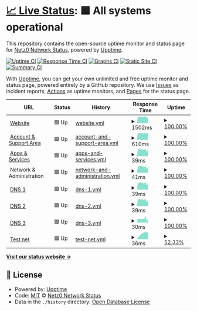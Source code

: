 # [📈 Live Status](https://netz0.network): <!--live status--> **🟩 All systems operational**

This repository contains the open-source uptime monitor and status page for [Netz0 Network Status](https://netz0.network), powered by [Upptime](https://github.com/upptime/upptime).

[![Uptime CI](https://github.com/netz0network/status/workflows/Uptime%20CI/badge.svg)](https://github.com/netz0network/status/actions?query=workflow%3A%22Uptime+CI%22)
[![Response Time CI](https://github.com/netz0network/status/workflows/Response%20Time%20CI/badge.svg)](https://github.com/netz0network/status/actions?query=workflow%3A%22Response+Time+CI%22)
[![Graphs CI](https://github.com/netz0network/status/workflows/Graphs%20CI/badge.svg)](https://github.com/netz0network/status/actions?query=workflow%3A%22Graphs+CI%22)
[![Static Site CI](https://github.com/netz0network/status/workflows/Static%20Site%20CI/badge.svg)](https://github.com/netz0network/status/actions?query=workflow%3A%22Static+Site+CI%22)
[![Summary CI](https://github.com/netz0network/status/workflows/Summary%20CI/badge.svg)](https://github.com/netz0network/status/actions?query=workflow%3A%22Summary+CI%22)

With [Upptime](https://upptime.js.org), you can get your own unlimited and free uptime monitor and status page, powered entirely by a GitHub repository. We use [Issues](https://github.com/netz0network/status/issues) as incident reports, [Actions](https://github.com/netz0network/status/actions) as uptime monitors, and [Pages](https://netz0.network) for the status page.

<!--start: status pages-->
<!-- This summary is generated by Upptime (https://github.com/upptime/upptime) -->
<!-- Do not edit this manually, your changes will be overwritten -->
<!-- prettier-ignore -->
| URL | Status | History | Response Time | Uptime |
| --- | ------ | ------- | ------------- | ------ |
| <img alt="" src="https://icons.duckduckgo.com/ip3/netz0.com.ico" height="13"> [Website](https://netz0.com) | 🟩 Up | [website.yml](https://github.com/netz0network/status/commits/HEAD/history/website.yml) | <details><summary><img alt="Response time graph" src="./graphs/website/response-time-week.png" height="20"> 1502ms</summary><br><a href="https://netz0.network/history/website"><img alt="Response time 1483" src="https://img.shields.io/endpoint?url=https%3A%2F%2Fraw.githubusercontent.com%2Fnetz0network%2Fstatus%2FHEAD%2Fapi%2Fwebsite%2Fresponse-time.json"></a><br><a href="https://netz0.network/history/website"><img alt="24-hour response time 1427" src="https://img.shields.io/endpoint?url=https%3A%2F%2Fraw.githubusercontent.com%2Fnetz0network%2Fstatus%2FHEAD%2Fapi%2Fwebsite%2Fresponse-time-day.json"></a><br><a href="https://netz0.network/history/website"><img alt="7-day response time 1502" src="https://img.shields.io/endpoint?url=https%3A%2F%2Fraw.githubusercontent.com%2Fnetz0network%2Fstatus%2FHEAD%2Fapi%2Fwebsite%2Fresponse-time-week.json"></a><br><a href="https://netz0.network/history/website"><img alt="30-day response time 1483" src="https://img.shields.io/endpoint?url=https%3A%2F%2Fraw.githubusercontent.com%2Fnetz0network%2Fstatus%2FHEAD%2Fapi%2Fwebsite%2Fresponse-time-month.json"></a><br><a href="https://netz0.network/history/website"><img alt="1-year response time 1483" src="https://img.shields.io/endpoint?url=https%3A%2F%2Fraw.githubusercontent.com%2Fnetz0network%2Fstatus%2FHEAD%2Fapi%2Fwebsite%2Fresponse-time-year.json"></a></details> | <details><summary><a href="https://netz0.network/history/website">100.00%</a></summary><a href="https://netz0.network/history/website"><img alt="All-time uptime 100.00%" src="https://img.shields.io/endpoint?url=https%3A%2F%2Fraw.githubusercontent.com%2Fnetz0network%2Fstatus%2FHEAD%2Fapi%2Fwebsite%2Fuptime.json"></a><br><a href="https://netz0.network/history/website"><img alt="24-hour uptime 100.00%" src="https://img.shields.io/endpoint?url=https%3A%2F%2Fraw.githubusercontent.com%2Fnetz0network%2Fstatus%2FHEAD%2Fapi%2Fwebsite%2Fuptime-day.json"></a><br><a href="https://netz0.network/history/website"><img alt="7-day uptime 100.00%" src="https://img.shields.io/endpoint?url=https%3A%2F%2Fraw.githubusercontent.com%2Fnetz0network%2Fstatus%2FHEAD%2Fapi%2Fwebsite%2Fuptime-week.json"></a><br><a href="https://netz0.network/history/website"><img alt="30-day uptime 100.00%" src="https://img.shields.io/endpoint?url=https%3A%2F%2Fraw.githubusercontent.com%2Fnetz0network%2Fstatus%2FHEAD%2Fapi%2Fwebsite%2Fuptime-month.json"></a><br><a href="https://netz0.network/history/website"><img alt="1-year uptime 100.00%" src="https://img.shields.io/endpoint?url=https%3A%2F%2Fraw.githubusercontent.com%2Fnetz0network%2Fstatus%2FHEAD%2Fapi%2Fwebsite%2Fuptime-year.json"></a></details>
| <img alt="" src="https://icons.duckduckgo.com/ip3/netz0.com.ico" height="13"> [Account & Support Area](https://netz0.com/global/check) | 🟩 Up | [account-and-support-area.yml](https://github.com/netz0network/status/commits/HEAD/history/account-and-support-area.yml) | <details><summary><img alt="Response time graph" src="./graphs/account-and-support-area/response-time-week.png" height="20"> 610ms</summary><br><a href="https://netz0.network/history/account-and-support-area"><img alt="Response time 611" src="https://img.shields.io/endpoint?url=https%3A%2F%2Fraw.githubusercontent.com%2Fnetz0network%2Fstatus%2FHEAD%2Fapi%2Faccount-and-support-area%2Fresponse-time.json"></a><br><a href="https://netz0.network/history/account-and-support-area"><img alt="24-hour response time 603" src="https://img.shields.io/endpoint?url=https%3A%2F%2Fraw.githubusercontent.com%2Fnetz0network%2Fstatus%2FHEAD%2Fapi%2Faccount-and-support-area%2Fresponse-time-day.json"></a><br><a href="https://netz0.network/history/account-and-support-area"><img alt="7-day response time 610" src="https://img.shields.io/endpoint?url=https%3A%2F%2Fraw.githubusercontent.com%2Fnetz0network%2Fstatus%2FHEAD%2Fapi%2Faccount-and-support-area%2Fresponse-time-week.json"></a><br><a href="https://netz0.network/history/account-and-support-area"><img alt="30-day response time 611" src="https://img.shields.io/endpoint?url=https%3A%2F%2Fraw.githubusercontent.com%2Fnetz0network%2Fstatus%2FHEAD%2Fapi%2Faccount-and-support-area%2Fresponse-time-month.json"></a><br><a href="https://netz0.network/history/account-and-support-area"><img alt="1-year response time 611" src="https://img.shields.io/endpoint?url=https%3A%2F%2Fraw.githubusercontent.com%2Fnetz0network%2Fstatus%2FHEAD%2Fapi%2Faccount-and-support-area%2Fresponse-time-year.json"></a></details> | <details><summary><a href="https://netz0.network/history/account-and-support-area">100.00%</a></summary><a href="https://netz0.network/history/account-and-support-area"><img alt="All-time uptime 100.00%" src="https://img.shields.io/endpoint?url=https%3A%2F%2Fraw.githubusercontent.com%2Fnetz0network%2Fstatus%2FHEAD%2Fapi%2Faccount-and-support-area%2Fuptime.json"></a><br><a href="https://netz0.network/history/account-and-support-area"><img alt="24-hour uptime 100.00%" src="https://img.shields.io/endpoint?url=https%3A%2F%2Fraw.githubusercontent.com%2Fnetz0network%2Fstatus%2FHEAD%2Fapi%2Faccount-and-support-area%2Fuptime-day.json"></a><br><a href="https://netz0.network/history/account-and-support-area"><img alt="7-day uptime 100.00%" src="https://img.shields.io/endpoint?url=https%3A%2F%2Fraw.githubusercontent.com%2Fnetz0network%2Fstatus%2FHEAD%2Fapi%2Faccount-and-support-area%2Fuptime-week.json"></a><br><a href="https://netz0.network/history/account-and-support-area"><img alt="30-day uptime 100.00%" src="https://img.shields.io/endpoint?url=https%3A%2F%2Fraw.githubusercontent.com%2Fnetz0network%2Fstatus%2FHEAD%2Fapi%2Faccount-and-support-area%2Fuptime-month.json"></a><br><a href="https://netz0.network/history/account-and-support-area"><img alt="1-year uptime 100.00%" src="https://img.shields.io/endpoint?url=https%3A%2F%2Fraw.githubusercontent.com%2Fnetz0network%2Fstatus%2FHEAD%2Fapi%2Faccount-and-support-area%2Fuptime-year.json"></a></details>
| <img alt="" src="https://icons.duckduckgo.com/ip3/null.ico" height="13"> [Apps & Services](174.136.17.9) | 🟩 Up | [apps-and-services.yml](https://github.com/netz0network/status/commits/HEAD/history/apps-and-services.yml) | <details><summary><img alt="Response time graph" src="./graphs/apps-and-services/response-time-week.png" height="20"> 39ms</summary><br><a href="https://netz0.network/history/apps-and-services"><img alt="Response time 36" src="https://img.shields.io/endpoint?url=https%3A%2F%2Fraw.githubusercontent.com%2Fnetz0network%2Fstatus%2FHEAD%2Fapi%2Fapps-and-services%2Fresponse-time.json"></a><br><a href="https://netz0.network/history/apps-and-services"><img alt="24-hour response time 36" src="https://img.shields.io/endpoint?url=https%3A%2F%2Fraw.githubusercontent.com%2Fnetz0network%2Fstatus%2FHEAD%2Fapi%2Fapps-and-services%2Fresponse-time-day.json"></a><br><a href="https://netz0.network/history/apps-and-services"><img alt="7-day response time 39" src="https://img.shields.io/endpoint?url=https%3A%2F%2Fraw.githubusercontent.com%2Fnetz0network%2Fstatus%2FHEAD%2Fapi%2Fapps-and-services%2Fresponse-time-week.json"></a><br><a href="https://netz0.network/history/apps-and-services"><img alt="30-day response time 36" src="https://img.shields.io/endpoint?url=https%3A%2F%2Fraw.githubusercontent.com%2Fnetz0network%2Fstatus%2FHEAD%2Fapi%2Fapps-and-services%2Fresponse-time-month.json"></a><br><a href="https://netz0.network/history/apps-and-services"><img alt="1-year response time 36" src="https://img.shields.io/endpoint?url=https%3A%2F%2Fraw.githubusercontent.com%2Fnetz0network%2Fstatus%2FHEAD%2Fapi%2Fapps-and-services%2Fresponse-time-year.json"></a></details> | <details><summary><a href="https://netz0.network/history/apps-and-services">100.00%</a></summary><a href="https://netz0.network/history/apps-and-services"><img alt="All-time uptime 100.00%" src="https://img.shields.io/endpoint?url=https%3A%2F%2Fraw.githubusercontent.com%2Fnetz0network%2Fstatus%2FHEAD%2Fapi%2Fapps-and-services%2Fuptime.json"></a><br><a href="https://netz0.network/history/apps-and-services"><img alt="24-hour uptime 100.00%" src="https://img.shields.io/endpoint?url=https%3A%2F%2Fraw.githubusercontent.com%2Fnetz0network%2Fstatus%2FHEAD%2Fapi%2Fapps-and-services%2Fuptime-day.json"></a><br><a href="https://netz0.network/history/apps-and-services"><img alt="7-day uptime 100.00%" src="https://img.shields.io/endpoint?url=https%3A%2F%2Fraw.githubusercontent.com%2Fnetz0network%2Fstatus%2FHEAD%2Fapi%2Fapps-and-services%2Fuptime-week.json"></a><br><a href="https://netz0.network/history/apps-and-services"><img alt="30-day uptime 100.00%" src="https://img.shields.io/endpoint?url=https%3A%2F%2Fraw.githubusercontent.com%2Fnetz0network%2Fstatus%2FHEAD%2Fapi%2Fapps-and-services%2Fuptime-month.json"></a><br><a href="https://netz0.network/history/apps-and-services"><img alt="1-year uptime 100.00%" src="https://img.shields.io/endpoint?url=https%3A%2F%2Fraw.githubusercontent.com%2Fnetz0network%2Fstatus%2FHEAD%2Fapi%2Fapps-and-services%2Fuptime-year.json"></a></details>
| <img alt="" src="https://icons.duckduckgo.com/ip3/null.ico" height="13"> Network & Administration | 🟩 Up | [network-and-administration.yml](https://github.com/netz0network/status/commits/HEAD/history/network-and-administration.yml) | <details><summary><img alt="Response time graph" src="./graphs/network-and-administration/response-time-week.png" height="20"> 41ms</summary><br><a href="https://netz0.network/history/network-and-administration"><img alt="Response time 36" src="https://img.shields.io/endpoint?url=https%3A%2F%2Fraw.githubusercontent.com%2Fnetz0network%2Fstatus%2FHEAD%2Fapi%2Fnetwork-and-administration%2Fresponse-time.json"></a><br><a href="https://netz0.network/history/network-and-administration"><img alt="24-hour response time 35" src="https://img.shields.io/endpoint?url=https%3A%2F%2Fraw.githubusercontent.com%2Fnetz0network%2Fstatus%2FHEAD%2Fapi%2Fnetwork-and-administration%2Fresponse-time-day.json"></a><br><a href="https://netz0.network/history/network-and-administration"><img alt="7-day response time 41" src="https://img.shields.io/endpoint?url=https%3A%2F%2Fraw.githubusercontent.com%2Fnetz0network%2Fstatus%2FHEAD%2Fapi%2Fnetwork-and-administration%2Fresponse-time-week.json"></a><br><a href="https://netz0.network/history/network-and-administration"><img alt="30-day response time 36" src="https://img.shields.io/endpoint?url=https%3A%2F%2Fraw.githubusercontent.com%2Fnetz0network%2Fstatus%2FHEAD%2Fapi%2Fnetwork-and-administration%2Fresponse-time-month.json"></a><br><a href="https://netz0.network/history/network-and-administration"><img alt="1-year response time 36" src="https://img.shields.io/endpoint?url=https%3A%2F%2Fraw.githubusercontent.com%2Fnetz0network%2Fstatus%2FHEAD%2Fapi%2Fnetwork-and-administration%2Fresponse-time-year.json"></a></details> | <details><summary><a href="https://netz0.network/history/network-and-administration">100.00%</a></summary><a href="https://netz0.network/history/network-and-administration"><img alt="All-time uptime 100.00%" src="https://img.shields.io/endpoint?url=https%3A%2F%2Fraw.githubusercontent.com%2Fnetz0network%2Fstatus%2FHEAD%2Fapi%2Fnetwork-and-administration%2Fuptime.json"></a><br><a href="https://netz0.network/history/network-and-administration"><img alt="24-hour uptime 100.00%" src="https://img.shields.io/endpoint?url=https%3A%2F%2Fraw.githubusercontent.com%2Fnetz0network%2Fstatus%2FHEAD%2Fapi%2Fnetwork-and-administration%2Fuptime-day.json"></a><br><a href="https://netz0.network/history/network-and-administration"><img alt="7-day uptime 100.00%" src="https://img.shields.io/endpoint?url=https%3A%2F%2Fraw.githubusercontent.com%2Fnetz0network%2Fstatus%2FHEAD%2Fapi%2Fnetwork-and-administration%2Fuptime-week.json"></a><br><a href="https://netz0.network/history/network-and-administration"><img alt="30-day uptime 100.00%" src="https://img.shields.io/endpoint?url=https%3A%2F%2Fraw.githubusercontent.com%2Fnetz0network%2Fstatus%2FHEAD%2Fapi%2Fnetwork-and-administration%2Fuptime-month.json"></a><br><a href="https://netz0.network/history/network-and-administration"><img alt="1-year uptime 100.00%" src="https://img.shields.io/endpoint?url=https%3A%2F%2Fraw.githubusercontent.com%2Fnetz0network%2Fstatus%2FHEAD%2Fapi%2Fnetwork-and-administration%2Fuptime-year.json"></a></details>
| <img alt="" src="https://icons.duckduckgo.com/ip3/null.ico" height="13"> [DNS 1](ns1.netz0.net) | 🟩 Up | [dns-1.yml](https://github.com/netz0network/status/commits/HEAD/history/dns-1.yml) | <details><summary><img alt="Response time graph" src="./graphs/dns-1/response-time-week.png" height="20"> 39ms</summary><br><a href="https://netz0.network/history/dns-1"><img alt="Response time 36" src="https://img.shields.io/endpoint?url=https%3A%2F%2Fraw.githubusercontent.com%2Fnetz0network%2Fstatus%2FHEAD%2Fapi%2Fdns-1%2Fresponse-time.json"></a><br><a href="https://netz0.network/history/dns-1"><img alt="24-hour response time 35" src="https://img.shields.io/endpoint?url=https%3A%2F%2Fraw.githubusercontent.com%2Fnetz0network%2Fstatus%2FHEAD%2Fapi%2Fdns-1%2Fresponse-time-day.json"></a><br><a href="https://netz0.network/history/dns-1"><img alt="7-day response time 39" src="https://img.shields.io/endpoint?url=https%3A%2F%2Fraw.githubusercontent.com%2Fnetz0network%2Fstatus%2FHEAD%2Fapi%2Fdns-1%2Fresponse-time-week.json"></a><br><a href="https://netz0.network/history/dns-1"><img alt="30-day response time 36" src="https://img.shields.io/endpoint?url=https%3A%2F%2Fraw.githubusercontent.com%2Fnetz0network%2Fstatus%2FHEAD%2Fapi%2Fdns-1%2Fresponse-time-month.json"></a><br><a href="https://netz0.network/history/dns-1"><img alt="1-year response time 36" src="https://img.shields.io/endpoint?url=https%3A%2F%2Fraw.githubusercontent.com%2Fnetz0network%2Fstatus%2FHEAD%2Fapi%2Fdns-1%2Fresponse-time-year.json"></a></details> | <details><summary><a href="https://netz0.network/history/dns-1">100.00%</a></summary><a href="https://netz0.network/history/dns-1"><img alt="All-time uptime 100.00%" src="https://img.shields.io/endpoint?url=https%3A%2F%2Fraw.githubusercontent.com%2Fnetz0network%2Fstatus%2FHEAD%2Fapi%2Fdns-1%2Fuptime.json"></a><br><a href="https://netz0.network/history/dns-1"><img alt="24-hour uptime 100.00%" src="https://img.shields.io/endpoint?url=https%3A%2F%2Fraw.githubusercontent.com%2Fnetz0network%2Fstatus%2FHEAD%2Fapi%2Fdns-1%2Fuptime-day.json"></a><br><a href="https://netz0.network/history/dns-1"><img alt="7-day uptime 100.00%" src="https://img.shields.io/endpoint?url=https%3A%2F%2Fraw.githubusercontent.com%2Fnetz0network%2Fstatus%2FHEAD%2Fapi%2Fdns-1%2Fuptime-week.json"></a><br><a href="https://netz0.network/history/dns-1"><img alt="30-day uptime 100.00%" src="https://img.shields.io/endpoint?url=https%3A%2F%2Fraw.githubusercontent.com%2Fnetz0network%2Fstatus%2FHEAD%2Fapi%2Fdns-1%2Fuptime-month.json"></a><br><a href="https://netz0.network/history/dns-1"><img alt="1-year uptime 100.00%" src="https://img.shields.io/endpoint?url=https%3A%2F%2Fraw.githubusercontent.com%2Fnetz0network%2Fstatus%2FHEAD%2Fapi%2Fdns-1%2Fuptime-year.json"></a></details>
| <img alt="" src="https://icons.duckduckgo.com/ip3/null.ico" height="13"> [DNS 2](ns2.netz0.net) | 🟩 Up | [dns-2.yml](https://github.com/netz0network/status/commits/HEAD/history/dns-2.yml) | <details><summary><img alt="Response time graph" src="./graphs/dns-2/response-time-week.png" height="20"> 39ms</summary><br><a href="https://netz0.network/history/dns-2"><img alt="Response time 36" src="https://img.shields.io/endpoint?url=https%3A%2F%2Fraw.githubusercontent.com%2Fnetz0network%2Fstatus%2FHEAD%2Fapi%2Fdns-2%2Fresponse-time.json"></a><br><a href="https://netz0.network/history/dns-2"><img alt="24-hour response time 34" src="https://img.shields.io/endpoint?url=https%3A%2F%2Fraw.githubusercontent.com%2Fnetz0network%2Fstatus%2FHEAD%2Fapi%2Fdns-2%2Fresponse-time-day.json"></a><br><a href="https://netz0.network/history/dns-2"><img alt="7-day response time 39" src="https://img.shields.io/endpoint?url=https%3A%2F%2Fraw.githubusercontent.com%2Fnetz0network%2Fstatus%2FHEAD%2Fapi%2Fdns-2%2Fresponse-time-week.json"></a><br><a href="https://netz0.network/history/dns-2"><img alt="30-day response time 36" src="https://img.shields.io/endpoint?url=https%3A%2F%2Fraw.githubusercontent.com%2Fnetz0network%2Fstatus%2FHEAD%2Fapi%2Fdns-2%2Fresponse-time-month.json"></a><br><a href="https://netz0.network/history/dns-2"><img alt="1-year response time 36" src="https://img.shields.io/endpoint?url=https%3A%2F%2Fraw.githubusercontent.com%2Fnetz0network%2Fstatus%2FHEAD%2Fapi%2Fdns-2%2Fresponse-time-year.json"></a></details> | <details><summary><a href="https://netz0.network/history/dns-2">100.00%</a></summary><a href="https://netz0.network/history/dns-2"><img alt="All-time uptime 100.00%" src="https://img.shields.io/endpoint?url=https%3A%2F%2Fraw.githubusercontent.com%2Fnetz0network%2Fstatus%2FHEAD%2Fapi%2Fdns-2%2Fuptime.json"></a><br><a href="https://netz0.network/history/dns-2"><img alt="24-hour uptime 100.00%" src="https://img.shields.io/endpoint?url=https%3A%2F%2Fraw.githubusercontent.com%2Fnetz0network%2Fstatus%2FHEAD%2Fapi%2Fdns-2%2Fuptime-day.json"></a><br><a href="https://netz0.network/history/dns-2"><img alt="7-day uptime 100.00%" src="https://img.shields.io/endpoint?url=https%3A%2F%2Fraw.githubusercontent.com%2Fnetz0network%2Fstatus%2FHEAD%2Fapi%2Fdns-2%2Fuptime-week.json"></a><br><a href="https://netz0.network/history/dns-2"><img alt="30-day uptime 100.00%" src="https://img.shields.io/endpoint?url=https%3A%2F%2Fraw.githubusercontent.com%2Fnetz0network%2Fstatus%2FHEAD%2Fapi%2Fdns-2%2Fuptime-month.json"></a><br><a href="https://netz0.network/history/dns-2"><img alt="1-year uptime 100.00%" src="https://img.shields.io/endpoint?url=https%3A%2F%2Fraw.githubusercontent.com%2Fnetz0network%2Fstatus%2FHEAD%2Fapi%2Fdns-2%2Fuptime-year.json"></a></details>
| <img alt="" src="https://icons.duckduckgo.com/ip3/null.ico" height="13"> [DNS 3](ns3.netz0.net) | 🟩 Up | [dns-3.yml](https://github.com/netz0network/status/commits/HEAD/history/dns-3.yml) | <details><summary><img alt="Response time graph" src="./graphs/dns-3/response-time-week.png" height="20"> 30ms</summary><br><a href="https://netz0.network/history/dns-3"><img alt="Response time 38" src="https://img.shields.io/endpoint?url=https%3A%2F%2Fraw.githubusercontent.com%2Fnetz0network%2Fstatus%2FHEAD%2Fapi%2Fdns-3%2Fresponse-time.json"></a><br><a href="https://netz0.network/history/dns-3"><img alt="24-hour response time 31" src="https://img.shields.io/endpoint?url=https%3A%2F%2Fraw.githubusercontent.com%2Fnetz0network%2Fstatus%2FHEAD%2Fapi%2Fdns-3%2Fresponse-time-day.json"></a><br><a href="https://netz0.network/history/dns-3"><img alt="7-day response time 30" src="https://img.shields.io/endpoint?url=https%3A%2F%2Fraw.githubusercontent.com%2Fnetz0network%2Fstatus%2FHEAD%2Fapi%2Fdns-3%2Fresponse-time-week.json"></a><br><a href="https://netz0.network/history/dns-3"><img alt="30-day response time 38" src="https://img.shields.io/endpoint?url=https%3A%2F%2Fraw.githubusercontent.com%2Fnetz0network%2Fstatus%2FHEAD%2Fapi%2Fdns-3%2Fresponse-time-month.json"></a><br><a href="https://netz0.network/history/dns-3"><img alt="1-year response time 38" src="https://img.shields.io/endpoint?url=https%3A%2F%2Fraw.githubusercontent.com%2Fnetz0network%2Fstatus%2FHEAD%2Fapi%2Fdns-3%2Fresponse-time-year.json"></a></details> | <details><summary><a href="https://netz0.network/history/dns-3">100.00%</a></summary><a href="https://netz0.network/history/dns-3"><img alt="All-time uptime 100.00%" src="https://img.shields.io/endpoint?url=https%3A%2F%2Fraw.githubusercontent.com%2Fnetz0network%2Fstatus%2FHEAD%2Fapi%2Fdns-3%2Fuptime.json"></a><br><a href="https://netz0.network/history/dns-3"><img alt="24-hour uptime 100.00%" src="https://img.shields.io/endpoint?url=https%3A%2F%2Fraw.githubusercontent.com%2Fnetz0network%2Fstatus%2FHEAD%2Fapi%2Fdns-3%2Fuptime-day.json"></a><br><a href="https://netz0.network/history/dns-3"><img alt="7-day uptime 100.00%" src="https://img.shields.io/endpoint?url=https%3A%2F%2Fraw.githubusercontent.com%2Fnetz0network%2Fstatus%2FHEAD%2Fapi%2Fdns-3%2Fuptime-week.json"></a><br><a href="https://netz0.network/history/dns-3"><img alt="30-day uptime 100.00%" src="https://img.shields.io/endpoint?url=https%3A%2F%2Fraw.githubusercontent.com%2Fnetz0network%2Fstatus%2FHEAD%2Fapi%2Fdns-3%2Fuptime-month.json"></a><br><a href="https://netz0.network/history/dns-3"><img alt="1-year uptime 100.00%" src="https://img.shields.io/endpoint?url=https%3A%2F%2Fraw.githubusercontent.com%2Fnetz0network%2Fstatus%2FHEAD%2Fapi%2Fdns-3%2Fuptime-year.json"></a></details>
| <img alt="" src="https://icons.duckduckgo.com/ip3/null.ico" height="13"> [Test net](174.136.17.8) | 🟩 Up | [test-net.yml](https://github.com/netz0network/status/commits/HEAD/history/test-net.yml) | <details><summary><img alt="Response time graph" src="./graphs/test-net/response-time-week.png" height="20"> 36ms</summary><br><a href="https://netz0.network/history/test-net"><img alt="Response time 36" src="https://img.shields.io/endpoint?url=https%3A%2F%2Fraw.githubusercontent.com%2Fnetz0network%2Fstatus%2FHEAD%2Fapi%2Ftest-net%2Fresponse-time.json"></a><br><a href="https://netz0.network/history/test-net"><img alt="24-hour response time 36" src="https://img.shields.io/endpoint?url=https%3A%2F%2Fraw.githubusercontent.com%2Fnetz0network%2Fstatus%2FHEAD%2Fapi%2Ftest-net%2Fresponse-time-day.json"></a><br><a href="https://netz0.network/history/test-net"><img alt="7-day response time 36" src="https://img.shields.io/endpoint?url=https%3A%2F%2Fraw.githubusercontent.com%2Fnetz0network%2Fstatus%2FHEAD%2Fapi%2Ftest-net%2Fresponse-time-week.json"></a><br><a href="https://netz0.network/history/test-net"><img alt="30-day response time 36" src="https://img.shields.io/endpoint?url=https%3A%2F%2Fraw.githubusercontent.com%2Fnetz0network%2Fstatus%2FHEAD%2Fapi%2Ftest-net%2Fresponse-time-month.json"></a><br><a href="https://netz0.network/history/test-net"><img alt="1-year response time 36" src="https://img.shields.io/endpoint?url=https%3A%2F%2Fraw.githubusercontent.com%2Fnetz0network%2Fstatus%2FHEAD%2Fapi%2Ftest-net%2Fresponse-time-year.json"></a></details> | <details><summary><a href="https://netz0.network/history/test-net">52.33%</a></summary><a href="https://netz0.network/history/test-net"><img alt="All-time uptime 52.33%" src="https://img.shields.io/endpoint?url=https%3A%2F%2Fraw.githubusercontent.com%2Fnetz0network%2Fstatus%2FHEAD%2Fapi%2Ftest-net%2Fuptime.json"></a><br><a href="https://netz0.network/history/test-net"><img alt="24-hour uptime 52.33%" src="https://img.shields.io/endpoint?url=https%3A%2F%2Fraw.githubusercontent.com%2Fnetz0network%2Fstatus%2FHEAD%2Fapi%2Ftest-net%2Fuptime-day.json"></a><br><a href="https://netz0.network/history/test-net"><img alt="7-day uptime 52.33%" src="https://img.shields.io/endpoint?url=https%3A%2F%2Fraw.githubusercontent.com%2Fnetz0network%2Fstatus%2FHEAD%2Fapi%2Ftest-net%2Fuptime-week.json"></a><br><a href="https://netz0.network/history/test-net"><img alt="30-day uptime 52.33%" src="https://img.shields.io/endpoint?url=https%3A%2F%2Fraw.githubusercontent.com%2Fnetz0network%2Fstatus%2FHEAD%2Fapi%2Ftest-net%2Fuptime-month.json"></a><br><a href="https://netz0.network/history/test-net"><img alt="1-year uptime 52.33%" src="https://img.shields.io/endpoint?url=https%3A%2F%2Fraw.githubusercontent.com%2Fnetz0network%2Fstatus%2FHEAD%2Fapi%2Ftest-net%2Fuptime-year.json"></a></details>

<!--end: status pages-->

[**Visit our status website →**](https://netz0.network)

## 📄 License

- Powered by: [Upptime](https://github.com/upptime/upptime)
- Code: [MIT](./LICENSE) © [Netz0 Network Status](https://netz0.network)
- Data in the `./history` directory: [Open Database License](https://opendatacommons.org/licenses/odbl/1-0/)
